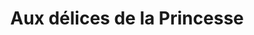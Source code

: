 ---
title: "Aux délices de la Princesse"
url: /cherre/aux-delices-de-la-princesse/
shop: boulangerie
---